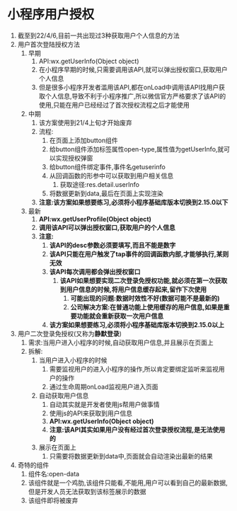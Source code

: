 # 小程序用户授权

1. 截至到22/4/6,目前一共出现过3种获取用户个人信息的方法
2. 用户首次登陆授权方法
   1. 早期
      1. API:wx.getUserInfo(Object object)
      2. 在小程序早期的时候,只需要调用该API,就可以弹出授权窗口,获取用户个人信息
      3. 但是很多小程序开发者滥用该API,都在onLoad中调用该API找用户获取个人信息,导致不利于小程序推广,所以微信官方严格要求了该API的使用,只能在用户已经经过了首次授权流程之后才能使用
   2. 中期
      1. 该方案使用到21/4上旬才开始废弃
      2. 流程:
         1. 在页面上添加button组件
         2. 给button组件添加标签属性open-type,属性值为getUserInfo,就可以实现授权弹窗
         3. 给button组件绑定事件,事件名getuserinfo
         4. 从回调函数的形参中可以获取到用户相关信息
            1. 获取途径:res.detail.userInfo
         5. 将数据更新到data,最后在页面上实现渲染
      3. **注意:该方案如果想要练习,必须将小程序基础库版本切换到2.15.0以下**
   3. 最新
      1. **API:wx.getUserProfile(Object object)**
      2. **调用该API可以弹出授权窗口,获取用户的个人信息**
      3. **注意:**
         1. **该API的desc参数必须要填写,而且不能是数字**
         2. **该API只能在用户触发了tap事件的回调函数内部,才能够执行,某则无效**
         3. **该API每次调用都会弹出授权窗口**
            1. **该API如果想要实现二次登录免授权功能,就必须在第一次获取到用户信息的时候,将用户信息缓存起来,留作下次使用**
               1. **可能出现的问题:数据时效性不好(数据可能不是最新的)**
               2. **公司解决方案:在普通功能上使用缓存的用户信息,如果是重要功能就会重新获取一次用户信息**
         4. **该方案如果想要练习,必须将小程序基础库版本切换到2.15.0以上**
3. 用户二次登录免授权(又称为**静默登录**)
   1. 需求:当用户进入小程序的时候,自动获取用户信息,并且展示在页面上
   2. 拆解:
      1. 当用户进入小程序的时候
         1. 需要监视用户的进入小程序的操作,所以肯定要绑定监听来监视用户的操作
         2. 通过生命周期onLoad监视用户进入页面
      2. 自动获取用户信息
         1. 自动其实就是开发者使用js帮用户做事情
         2. 使用js的API来获取到用户信息
         3. **API:wx.getUserInfo(Object object)**
         4. **注意:该API其实如果用户没有经过首次登录授权流程,是无法使用的**
      3. 展示在页面上
         1. 只需要将数据更新到data中,页面就会自动渲染出最新的结果
4. 奇特的组件
   1. 组件名:open-data
   2. 该组件就是一个鸡肋,该组件只能看,不能用,用户可以看到自己的最新数据,但是开发人员无法获取到该标签展示的数据
   3. 该组件即将被废弃